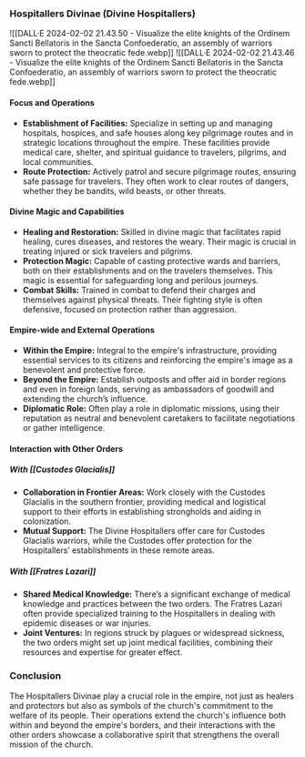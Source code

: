 ### Hospitallers Divinae (Divine Hospitallers)

![[DALL·E 2024-02-02 21.43.50 - Visualize the elite knights of the Ordinem Sancti Bellatoris in the Sancta Confoederatio, an assembly of warriors sworn to protect the theocratic fede.webp]]
![[DALL·E 2024-02-02 21.43.46 - Visualize the elite knights of the Ordinem Sancti Bellatoris in the Sancta Confoederatio, an assembly of warriors sworn to protect the theocratic fede.webp]]


#### Focus and Operations
- **Establishment of Facilities:** Specialize in setting up and managing hospitals, hospices, and safe houses along key pilgrimage routes and in strategic locations throughout the empire. These facilities provide medical care, shelter, and spiritual guidance to travelers, pilgrims, and local communities.
- **Route Protection:** Actively patrol and secure pilgrimage routes, ensuring safe passage for travelers. They often work to clear routes of dangers, whether they be bandits, wild beasts, or other threats.

#### Divine Magic and Capabilities
- **Healing and Restoration:** Skilled in divine magic that facilitates rapid healing, cures diseases, and restores the weary. Their magic is crucial in treating injured or sick travelers and pilgrims.
- **Protection Magic:** Capable of casting protective wards and barriers, both on their establishments and on the travelers themselves. This magic is essential for safeguarding long and perilous journeys.
- **Combat Skills:** Trained in combat to defend their charges and themselves against physical threats. Their fighting style is often defensive, focused on protection rather than aggression.

#### Empire-wide and External Operations
- **Within the Empire:** Integral to the empire's infrastructure, providing essential services to its citizens and reinforcing the empire's image as a benevolent and protective force.
- **Beyond the Empire:** Establish outposts and offer aid in border regions and even in foreign lands, serving as ambassadors of goodwill and extending the church’s influence.
- **Diplomatic Role:** Often play a role in diplomatic missions, using their reputation as neutral and benevolent caretakers to facilitate negotiations or gather intelligence.

#### Interaction with Other Orders

##### With [[Custodes Glacialis]]
- **Collaboration in Frontier Areas:** Work closely with the Custodes Glacialis in the southern frontier, providing medical and logistical support to their efforts in establishing strongholds and aiding in colonization.
- **Mutual Support:** The Divine Hospitallers offer care for Custodes Glacialis warriors, while the Custodes offer protection for the Hospitallers’ establishments in these remote areas.

##### With [[Fratres Lazari]]
- **Shared Medical Knowledge:** There’s a significant exchange of medical knowledge and practices between the two orders. The Fratres Lazari often provide specialized training to the Hospitallers in dealing with epidemic diseases or war injuries.
- **Joint Ventures:** In regions struck by plagues or widespread sickness, the two orders might set up joint medical facilities, combining their resources and expertise for greater effect.

### Conclusion

The Hospitallers Divinae play a crucial role in the empire, not just as healers and protectors but also as symbols of the church's commitment to the welfare of its people. Their operations extend the church's influence both within and beyond the empire's borders, and their interactions with the other orders showcase a collaborative spirit that strengthens the overall mission of the church. 